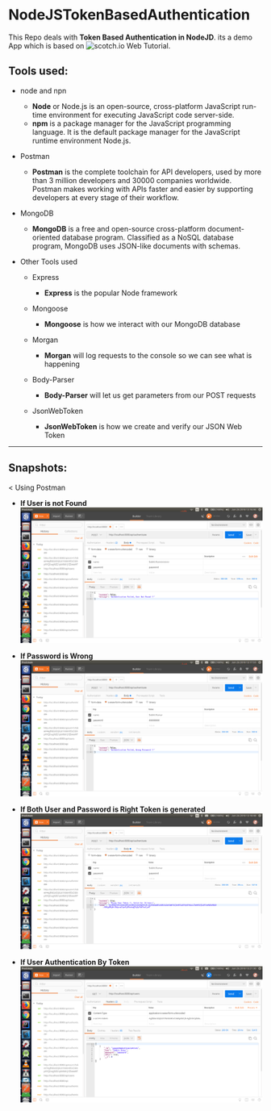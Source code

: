 # NodeJSTokenBasedAuthentication

This Repo deals with **Token Based Authentication in NodeJD**. its a demo App which is based on ![scotch.io](https://scotch.io/tutorials/authenticate-a-node-js-api-with-json-web-tokens) Web Tutorial.

## Tools used:
  - node and npn
    - **Node** or Node.js is an open-source, cross-platform JavaScript run-time environment for executing JavaScript 
      code server-side.
    - **npm** is a package manager for the JavaScript programming language. It is the default package manager 
      for the JavaScript runtime environment Node.js.
      
  - Postman
    - **Postman** is the complete toolchain for API developers, used by more than 3 million developers and 30000 
      companies worldwide. Postman makes working with APIs faster and easier by supporting developers at 
      every stage of their workflow.
    
  - MongoDB
    - **MongoDB** is a free and open-source cross-platform document-oriented database program. Classified as a 
      NoSQL database program, MongoDB uses JSON-like documents with schemas.
      
  - Other Tools used      
    - Express 
      - **Express** is the popular Node framework

    - Mongoose
      - **Mongoose** is how we interact with our MongoDB database

    - Morgan
      - **Morgan** will log requests to the console so we can see what is happening

    - Body-Parser
      - **Body-Parser** will let us get parameters from our POST requests

    - JsonWebToken
      - **JsonWebToken** is how we create and verify our JSON Web Token
      
 ---
 ## Snapshots:
 < Using Postman
  -  **If User is not Found**
 ![](snapshots/user_not_found.png)
 
  - **If Password is Wrong**
 ![](snapshots/wrong_password.png)
 
   - **If Both User and Password is Right Token is generated**
 ![](snapshots/token_generated.png)
 
   - **If User Authentication By Token**
 ![](snapshots/user_authenticate_by_token.png)
 
      
  
